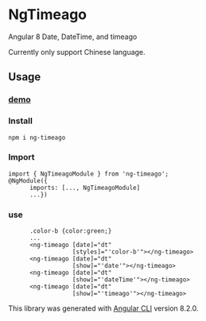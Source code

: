 # NgTimeago

Angular 8 Date, DateTime, and timeago

Currently only support Chinese language.

## Usage

### [demo](https://joyingsoft.github.io/ng-timeago/)

### Install

`npm i ng-timeago`

### Import

```angular
import { NgTimeagoModule } from 'ng-timeago';
@NgModule({
      imports: [..., NgTimeagoModule]
      ...})
```

### use

```angular
      .color-b {color:green;}
      ...
      <ng-timeago [date]="dt"
                  [styles]="'color-b'"></ng-timeago>
      <ng-timeago [date]="dt"
                  [show]="'date'"></ng-timeago>
      <ng-timeago [date]="dt"
                  [show]="'dateTime'"></ng-timeago>
      <ng-timeago [date]="dt"
                  [show]="'timeago'"></ng-timeago>
```

This library was generated with [Angular CLI](https://github.com/angular/angular-cli) version 8.2.0.
